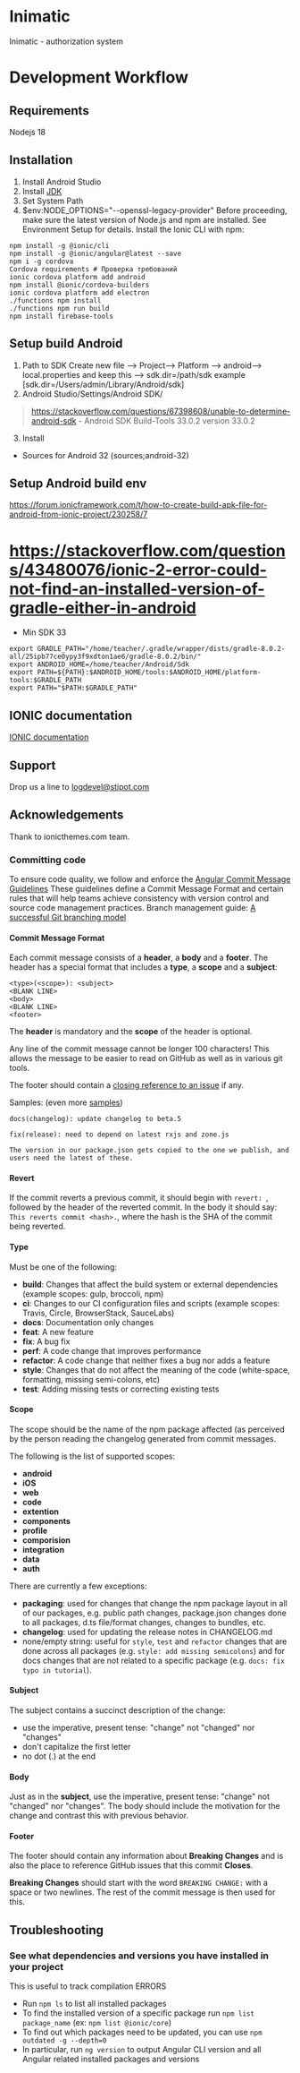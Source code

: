 # Inimatic

Inimatic - authorization system

# Development Workflow
## Requirements
Nodejs 18

## Installation
1. Install Android Studio
2. Install [JDK](https://www.oracle.com/java/technologies/downloads/)
3. Set System Path 
4. $env:NODE_OPTIONS="--openssl-legacy-provider"
Before proceeding, make sure the latest version of Node.js and npm are installed. See Environment Setup for details. Install the Ionic CLI with npm:
```
npm install -g @ionic/cli
npm install -g @ionic/angular@latest --save
npm i -g cordova
Cordova requirements # Проверка требований
ionic cordova platform add android
npm install @ionic/cordova-builders
ionic cordova platform add electron
./functions npm install
./functions npm run build
npm install firebase-tools
```

## Setup build Android

1. Path to SDK 
Create new file --> Project--> Platform --> android--> local.properties
and keep this --> sdk.dir=/path/sdk example [sdk.dir=/Users/admin/Library/Android/sdk]
2. Android Studio/Settings/Android SDK/
> https://stackoverflow.com/questions/67398608/unable-to-determine-android-sdk
- Android SDK Build-Tools 33.0.2 version 33.0.2
3. Install
- Sources for Android 32 (sources;android-32)

## Setup Android build env
https://forum.ionicframework.com/t/how-to-create-build-apk-file-for-android-from-ionic-project/230258/7


# https://stackoverflow.com/questions/43480076/ionic-2-error-could-not-find-an-installed-version-of-gradle-either-in-android
* Min SDK 33
```
export GRADLE_PATH="/home/teacher/.gradle/wrapper/dists/gradle-8.0.2-all/25ipb77ce0ypy3f9xdton1ae6/gradle-8.0.2/bin/"
export ANDROID_HOME=/home/teacher/Android/Sdk
export PATH=${PATH}:$ANDROID_HOME/tools:$ANDROID_HOME/platform-tools:$GRADLE_PATH
export PATH="$PATH:$GRADLE_PATH"
```

## IONIC documentation
[IONIC documentation](https://test-bc740.web.app/)

## Support

Drop us a line to logdevel@stipot.com

## Acknowledgements

Thank to ionicthemes.com team.

### Committing code

To ensure code quality, we follow and enforce the [Angular Commit Message Guidelines](https://github.com/angular/angular/blob/master/CONTRIBUTING.md#-commit-message-guidelines)
These guidelines define a Commit Message Format and certain rules that will help teams achieve consistency with version control and source code management practices.
Branch management guide: [A successful Git branching model](https://nvie.com/posts/a-successful-git-branching-model/)

#### Commit Message Format

Each commit message consists of a **header**, a **body** and a **footer**. The header has a special
format that includes a **type**, a **scope** and a **subject**:

```
<type>(<scope>): <subject>
<BLANK LINE>
<body>
<BLANK LINE>
<footer>
```

The **header** is mandatory and the **scope** of the header is optional.

Any line of the commit message cannot be longer 100 characters! This allows the message to be easier
to read on GitHub as well as in various git tools.

The footer should contain a [closing reference to an issue](https://help.github.com/articles/closing-issues-via-commit-messages/) if any.

Samples: (even more [samples](https://github.com/angular/angular/commits/master))

```
docs(changelog): update changelog to beta.5
```

```
fix(release): need to depend on latest rxjs and zone.js

The version in our package.json gets copied to the one we publish, and users need the latest of these.
```

#### Revert

If the commit reverts a previous commit, it should begin with `revert: `, followed by the header of the reverted commit. In the body it should say: `This reverts commit <hash>.`, where the hash is the SHA of the commit being reverted.

#### Type

Must be one of the following:

- **build**: Changes that affect the build system or external dependencies (example scopes: gulp, broccoli, npm)
- **ci**: Changes to our CI configuration files and scripts (example scopes: Travis, Circle, BrowserStack, SauceLabs)
- **docs**: Documentation only changes
- **feat**: A new feature
- **fix**: A bug fix
- **perf**: A code change that improves performance
- **refactor**: A code change that neither fixes a bug nor adds a feature
- **style**: Changes that do not affect the meaning of the code (white-space, formatting, missing semi-colons, etc)
- **test**: Adding missing tests or correcting existing tests

#### Scope

The scope should be the name of the npm package affected (as perceived by the person reading the changelog generated from commit messages.

The following is the list of supported scopes:

- **android**
- **iOS**
- **web**
- **code**
- **extention**
- **components**
- **profile**
- **comporision**
- **integration**
- **data**
- **auth**

There are currently a few exceptions:

- **packaging**: used for changes that change the npm package layout in all of our packages, e.g.
  public path changes, package.json changes done to all packages, d.ts file/format changes, changes
  to bundles, etc.
- **changelog**: used for updating the release notes in CHANGELOG.md
- none/empty string: useful for `style`, `test` and `refactor` changes that are done across all
  packages (e.g. `style: add missing semicolons`) and for docs changes that are not related to a
  specific package (e.g. `docs: fix typo in tutorial`).

#### Subject

The subject contains a succinct description of the change:

- use the imperative, present tense: "change" not "changed" nor "changes"
- don't capitalize the first letter
- no dot (.) at the end

#### Body

Just as in the **subject**, use the imperative, present tense: "change" not "changed" nor "changes".
The body should include the motivation for the change and contrast this with previous behavior.

#### Footer

The footer should contain any information about **Breaking Changes** and is also the place to
reference GitHub issues that this commit **Closes**.

**Breaking Changes** should start with the word `BREAKING CHANGE:` with a space or two newlines. The rest of the commit message is then used for this.

## Troubleshooting

### See what dependencies and versions you have installed in your project

This is useful to track compilation ERRORS

- Run `npm ls` to list all installed packages
- To find the installed version of a specific package run `npm list package_name` (ex: `npm list @ionic/core`)
- To find out which packages need to be updated, you can use `npm outdated -g --depth=0`
- In particular, run `ng version` to output Angular CLI version and all Angular related installed packages and versions

